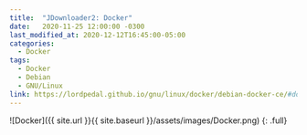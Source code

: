 ```yaml
---
title:  "JDownloader2: Docker"
date:   2020-11-25 12:00:00 -0300
last_modified_at: 2020-12-12T16:45:00-05:00
categories:
  - Docker
tags:
  - Docker
  - Debian
  - GNU/Linux
link: https://lordpedal.github.io/gnu/linux/docker/debian-docker-ce/#docker-jdownloader2
---
```


![Docker]({{ site.url }}{{ site.baseurl }}/assets/images/Docker.png)
{: .full}